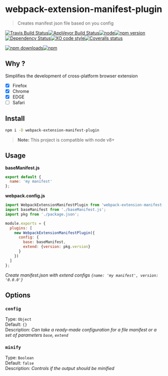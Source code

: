 # webpack-extension-manifest-plugin

> Creates manifest json file based on you config 

[![Travis Build Status](https://img.shields.io/travis/Scrum/webpack-extension-manifest-plugin.svg?style=flat-square&label=unix)](https://travis-ci.org/Scrum/webpack-extension-manifest-plugin)[![AppVeyor Build Status](https://img.shields.io/appveyor/ci/GitScrum/webpack-extension-manifest-plugin.svg?style=flat-square&label=windows)](https://ci.appveyor.com/project/GitScrum/webpack-extension-manifest-plugin)[![node](https://img.shields.io/node/v/webpack-extension-manifest-plugin.svg?style=flat-square)]()[![npm version](https://img.shields.io/npm/v/webpack-extension-manifest-plugin.svg?style=flat-square)](https://www.npmjs.com/package/webpack-extension-manifest-plugin)[![Dependency Status](https://david-dm.org/Scrum/webpack-extension-manifest-plugin.svg?style=flat-square)](https://david-dm.org/Scrum/webpack-extension-manifest-plugin)[![XO code style](https://img.shields.io/badge/code_style-XO-5ed9c7.svg?style=flat-square)](https://github.com/sindresorhus/xo)[![Coveralls status](https://img.shields.io/coveralls/Scrum/webpack-extension-manifest-plugin.svg?style=flat-square)](https://coveralls.io/r/Scrum/webpack-extension-manifest-plugin)

[![npm downloads](https://img.shields.io/npm/dm/webpack-extension-manifest-plugin.svg?style=flat-square)](https://www.npmjs.com/package/webpack-extension-manifest-plugin)[![npm](https://img.shields.io/npm/dt/webpack-extension-manifest-plugin.svg?style=flat-square)](https://www.npmjs.com/package/webpack-extension-manifest-plugin)

## Why ?
Simplifies the development of cross-platform browser extension
- [x] Firefox
- [x] Chrome
- [x] EDGE
- [ ] Safari

## Install

```bash
npm i -D webpack-extension-manifest-plugin
```

> **Note:** This project is compatible with node v8+

## Usage

**baseManifest.js**
```js
export default {
  name: 'my manifest'
};
```

**webpack.config.js**
```js
import WebpackExtensionManifestPlugin from 'webpack-extension-manifest-plugin';
import baseManifest from './baseManifest.js';
import pkg from './package.json';

module.exports = {
  plugins: [
    new WebpackExtensionManifestPlugin({
      config: {
        base: baseManifest,
        extend: {version: pkg.version}
      }
    })
  ]
};

```
*Create manifest.json with extend configs `{name: 'my manifest', version: '0.0.0'}`*

## Options

### `config`
Type: `Object`  
Default: `{}`  
Description: *Can take a ready-made configuration for a file manifest or a set of parameters `base`, `extend`*  

### `minify`
Type: `Boolean`  
Default: `false`  
Description: *Controls if the output should be minified*  